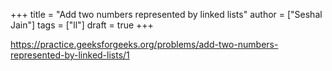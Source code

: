 +++
title = "Add two numbers represented by linked lists"
author = ["Seshal Jain"]
tags = ["ll"]
draft = true
+++

<https://practice.geeksforgeeks.org/problems/add-two-numbers-represented-by-linked-lists/1>
